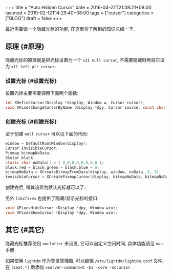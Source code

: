 +++
title = "Auto Hidden Cursor"
date = 2016-04-22T21:38:21+08:00
lastmod = 2019-02-12T14:29:40+08:00
tags = ["cursor"]
categories = ["BLOG"]
draft = false
+++

最近需要做一个隐藏光标的功能, 在这里将了解到的知识总结一下.


## 原理 {#原理}

隐藏光标的原理就是把光标设置为一个 `x11 null cursor`, 不需要隐藏时再将它设为 `x11 left_ptr cursor`.


### 设置光标 {#设置光标}

设置光标主要需要调用下面两个函数:

<!--more-->

```c
int XDefineCursor(Display *display, Window w, Cursor cursor);
void XFixesChangeCursorByName (Display *dpy, Cursor source, const char *name);
```


### 创建光标 {#创建光标}

至于创建 `null cursor` 可以见下面的代码:

```c
window = DefaultRootWindow(display);
Cursor invisibleCursor;
Pixmap bitmapNoData;
XColor black;
static char noData[] = { 0,0,0,0,0,0,0,0 };
black.red = black.green = black.blue = 0;
bitmapNoData = XCreateBitmapFromData(display, window, noData, 8, 8);
invisibleCursor = XCreatePixmapCursor(display, bitmapNoData, bitmapNoData, &black, &black, 0, 0);
```

创建完后, 将其设置为默认光标就可以了.

另外 `libxfixes` 也提供了隐藏/显示光标的接口:

```c
void XFixesHideCursor (Display *dpy, Window win);
void XFixesShowCursor (Display *dpy, Window win);
```


## 其它 {#其它}

隐藏光标推荐使用 `unclutter` 来设置, 它可以自定义空闲时间, 具体功能请见 `man` 手册.

如果使用 `lightdm` 作为登录管理器, 可以编辑 `/etc/lightdm/lightdm.conf` 文件,
在 `[Seat:*]` 后添加 `xserver-command=X -bs -core -nocursor`.
